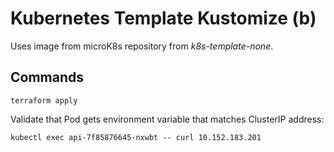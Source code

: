 # Kubernetes Template Kustomize (b)

Uses image from microK8s repository from *k8s-template-none*.

## Commands

```
terraform apply
```

Validate that Pod gets environment variable that matches ClusterIP address:

```
kubectl exec api-7f85876645-nxwbt -- curl 10.152.183.201
```
